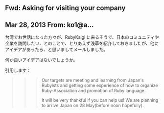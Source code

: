 ## Fwd: Asking for visiting your company

## Mar 28, 2013 From: ko1@a...

台湾でお世話になった方々が、RubyKaigi に来るそうで、日本のコミュニティや  
企業を訪問したい、とのことで、とりあえず浅草を紹介しておきましたが、他に  
アイデアがあったら、と思いましてメールしました。

何か良いアイデアはないでしょうか。

引用します：

> > > Our targets are meeting and learning from Japan's Rubyists and getting some experience of how to organize Ruby-Association and promotion of Ruby language.
> > > 
> > > It will be very thankful if you can help us! We are planning to arrive Japan on 28 May(before noon hopefully).
